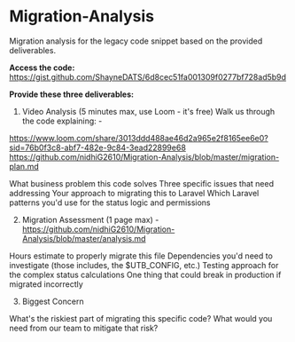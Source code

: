 # Migration-Analysis
Migration analysis for the legacy code snippet based on the provided deliverables.

**Access the code:** https://gist.github.com/ShayneDATS/6d8cec51fa001309f0277bf728ad5b9d

**Provide these three deliverables:**

1. Video Analysis (5 minutes max, use Loom - it's free) Walk us through the code explaining: -

https://www.loom.com/share/3013ddd488ae46d2a965e2f8165ee6e0?sid=76b0f3c8-abf7-482e-9c84-3ead22899e68
https://github.com/nidhiG2610/Migration-Analysis/blob/master/migration-plan.md

What business problem this code solves
Three specific issues that need addressing
Your approach to migrating this to Laravel
Which Laravel patterns you'd use for the status logic and permissions

2. Migration Assessment (1 page max) - https://github.com/nidhiG2610/Migration-Analysis/blob/master/analysis.md

Hours estimate to properly migrate this file
Dependencies you'd need to investigate (those includes, the $UTB_CONFIG, etc.)
Testing approach for the complex status calculations
One thing that could break in production if migrated incorrectly

3. Biggest Concern

What's the riskiest part of migrating this specific code?
What would you need from our team to mitigate that risk?

